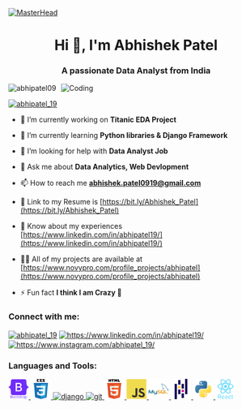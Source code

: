 [![MasterHead](https://static.vecteezy.com/system/resources/previews/009/233/542/non_2x/data-analysis-banner-web-icon-set-analytics-search-data-mining-data-filter-pie-chart-and-etc-illustration-concept-vector.jpg)](https://rishavchanda.io)
<h1 align="center">Hi 👋, I'm Abhishek Patel</h1>
<h3 align="center">A passionate Data Analyst from India</h3>
<img align="right" alt="Coding" width="400" src="https://static.vecteezy.com/system/resources/previews/005/607/176/original/a-data-analyst-sits-at-work-in-front-of-a-computer-device-showing-statistics-and-graphs-in-front-of-him-flat-style-cartoon-illustration-free-vector.jpg">
<p align="left"> <img src="https://komarev.com/ghpvc/?username=abhipatel09&label=Profile%20views&color=0e75b6&style=flat" alt="abhipatel09" /> </p>
<p align="left"> <a href="https://twitter.com/abhipatel_19" target="blank"><img src="https://img.shields.io/twitter/follow/abhipatel_19?logo=twitter&style=for-the-badge" alt="abhipatel_19" /></a> </p>

- 🔭 I’m currently working on **Titanic EDA Project**

- 🌱 I’m currently learning **Python libraries & Django Framework**

- 🤝 I’m looking for help with **Data Analyst Job**

- 💬 Ask me about **Data Analytics, Web Devlopment**

- 📫 How to reach me **abhishek.patel0919@gmail.com**

- 📝 Link to my Resume is [https://bit.ly/Abhishek_Patel](https://bit.ly/Abhishek_Patel)
- 📄 Know about my experiences [https://www.linkedin.com/in/abhipatel19/](https://www.linkedin.com/in/abhipatel19/)

- 👨‍💻 All of my projects are available at [https://www.novypro.com/profile_projects/abhipatel](https://www.novypro.com/profile_projects/abhipatel)

- ⚡ Fun fact **I think I am Crazy 🤪**

<h3 align="left">Connect with me:</h3>
<p align="left">
<a href="https://twitter.com/abhipatel_19" target="blank"><img align="center" src="https://raw.githubusercontent.com/rahuldkjain/github-profile-readme-generator/master/src/images/icons/Social/twitter.svg" alt="abhipatel_19" height="30" width="40" /></a>
<a href="https://linkedin.com/in/https://www.linkedin.com/in/abhipatel19/" target="blank"><img align="center" src="https://raw.githubusercontent.com/rahuldkjain/github-profile-readme-generator/master/src/images/icons/Social/linked-in-alt.svg" alt="https://www.linkedin.com/in/abhipatel19/" height="30" width="40" /></a>
<a href="https://instagram.com/https://www.instagram.com/abhipatel_19/" target="blank"><img align="center" src="https://raw.githubusercontent.com/rahuldkjain/github-profile-readme-generator/master/src/images/icons/Social/instagram.svg" alt="https://www.instagram.com/abhipatel_19/" height="30" width="40" /></a>
</p>

<h3 align="left">Languages and Tools:</h3>
<p align="left"> <a href="https://getbootstrap.com" target="_blank" rel="noreferrer"> <img src="https://raw.githubusercontent.com/devicons/devicon/master/icons/bootstrap/bootstrap-plain-wordmark.svg" alt="bootstrap" width="40" height="40"/> </a> <a href="https://www.w3schools.com/css/" target="_blank" rel="noreferrer"> <img src="https://raw.githubusercontent.com/devicons/devicon/master/icons/css3/css3-original-wordmark.svg" alt="css3" width="40" height="40"/> </a> <a href="https://www.djangoproject.com/" target="_blank" rel="noreferrer"> <img src="https://cdn.worldvectorlogo.com/logos/django.svg" alt="django" width="40" height="40"/> </a> <a href="https://git-scm.com/" target="_blank" rel="noreferrer"> <img src="https://www.vectorlogo.zone/logos/git-scm/git-scm-icon.svg" alt="git" width="40" height="40"/> </a> <a href="https://www.w3.org/html/" target="_blank" rel="noreferrer"> <img src="https://raw.githubusercontent.com/devicons/devicon/master/icons/html5/html5-original-wordmark.svg" alt="html5" width="40" height="40"/> </a> <a href="https://developer.mozilla.org/en-US/docs/Web/JavaScript" target="_blank" rel="noreferrer"> <img src="https://raw.githubusercontent.com/devicons/devicon/master/icons/javascript/javascript-original.svg" alt="javascript" width="40" height="40"/> </a> <a href="https://www.mysql.com/" target="_blank" rel="noreferrer"> <img src="https://raw.githubusercontent.com/devicons/devicon/master/icons/mysql/mysql-original-wordmark.svg" alt="mysql" width="40" height="40"/> </a> <a href="https://pandas.pydata.org/" target="_blank" rel="noreferrer"> <img src="https://raw.githubusercontent.com/devicons/devicon/2ae2a900d2f041da66e950e4d48052658d850630/icons/pandas/pandas-original.svg" alt="pandas" width="40" height="40"/> </a> <a href="https://www.python.org" target="_blank" rel="noreferrer"> <img src="https://raw.githubusercontent.com/devicons/devicon/master/icons/python/python-original.svg" alt="python" width="40" height="40"/> </a> <a href="https://reactjs.org/" target="_blank" rel="noreferrer"> <img src="https://raw.githubusercontent.com/devicons/devicon/master/icons/react/react-original-wordmark.svg" alt="react" width="40" height="40"/> </a> </p>

